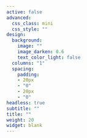 ```yaml
---
active: false
advanced:
  css_class: mini
  css_style: ""
design:
  background:
    image: ""
    image_darken: 0.6
    text_color_light: false
  columns: "1"
  spacing:
    padding:
    - 20px
    - "0"
    - 20px
    - "0"
headless: true
subtitle: ""
title: ""
weight: 20
widget: blank
---
```

<!--




I am originally from Atlanta, Georgia, and am a proud ramblin' wreck from [Georgia Tech](https://www.gatech.edu/). I received my PhD in psychology and quantitative methods from Vanderbilt University in 2008. Prior to joining RStudio, I was an Assistant Professor at Arizona State University, and an Associate Professor at Oregon Health & Science University (OHSU). At OHSU, I was an NIH-funded Principal Investigator and an Assistant Center Director.

<img src="maps.jpg" class="center-block" alt="OHSU Research Week Poster" style="width:60%;">


My [research](https://profiles.impactstory.org/u/0000-0002-8082-1890) focused on health-related applications of Natural Language Processing-based methods, and was funded by the National Institutes of Health, the Oregon Clinical and Translational Research Institute, and Autism Speaks. I have written numerous scientific [publications](/publication) on autism and neurodevelopmental disorders and have presented my research at over 25 international conferences.

<img src="students2.jpg" class="center-block" alt="Lab meeting" style="width:60%;">

While at OHSU, I became an avid user of the statistical programming language R, both in the lab as a Principal Investigator and in the classroom as a professor. I developed a passion for programming and education, and during my tenure at OHSU I developed and taught multiple graduate-level [data science courses](/categories/course/) and [workshops](/categories/workshop/).

<img src="ropensci.jpg" class="center-block" alt="ROpenSci Unconference" style="width:60%;">


I also trained the [Office of Research Impact at the Oregon Clinical & Translational Research Institute](https://www.ohsu.edu/xd/research/centers-institutes/octri/) to use R, and consulted with the University of Oregon College of Education on the development of a [graduate data science specialization track](https://education.uoregon.edu/). I received an [Excellence in Education award](https://www.ohsu.edu/school-of-medicine/honors-and-awards-ceremony-2018-school-medicine) from OHSU in 2018.

<img src="czi-breakouts.jpg" class="center-block" alt="CZI huddle" style="width:60%;">

My teaching materials have been used by [NASA](https://open.nasa.gov/explore/datanauts/), [Pew Research Center](https://medium.com/pew-research-center-decoded/using-tidyverse-tools-with-pew-research-center-survey-data-in-r-bdfe61de0909), [University of Oregon](https://github.com/uo-datasci-specialization), and now [RStudio](https://www.rstudio.com/). I am also a co-author of the book [_blogdown: Creating Websites with R Markdown_](https://bookdown.org/yihui/blogdown/).


Thank you so much for reading. -->
